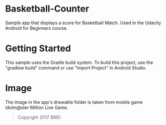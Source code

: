 # Basketball-Counter
Sample app that displays a score for Basketball Match. Used in the Udacity Android for Beginners course.

# Getting Started
This sample uses the Gradle build system. To build this project, use the "gradlew build" command or use "Import Project" in Android Studio.

# Image
The image in the app's drawable folder is taken from mobile game Idolm@ster Million Live Game.
>Copyright 2017 BNEI
